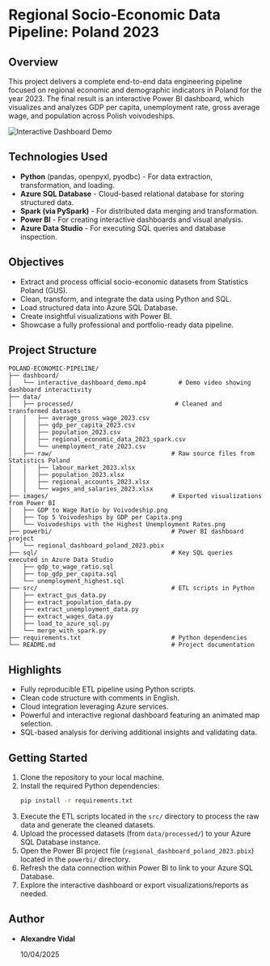 # Regional Socio-Economic Data Pipeline: Poland 2023

## Overview

This project delivers a complete end-to-end data engineering pipeline focused on regional economic and demographic indicators in Poland for the year 2023. The final result is an interactive Power BI dashboard, which visualizes and analyzes GDP per capita, unemployment rate, gross average wage, and population across Polish voivodeships.

![Interactive Dashboard Demo](gif/interactive_dashboard_demo-ezgif.com-video-to-gif-converter.gif)

## Technologies Used

* **Python** (pandas, openpyxl, pyodbc) - For data extraction, transformation, and loading.
* **Azure SQL Database** - Cloud-based relational database for storing structured data.
* **Spark (via PySpark)** - For distributed data merging and transformation.
* **Power BI** - For creating interactive dashboards and visual analysis.
* **Azure Data Studio** - For executing SQL queries and database inspection.

## Objectives

* Extract and process official socio-economic datasets from Statistics Poland (GUS).
* Clean, transform, and integrate the data using Python and SQL.
* Load structured data into Azure SQL Database.
* Create insightful visualizations with Power BI.
* Showcase a fully professional and portfolio-ready data pipeline.

## Project Structure

```
POLAND-ECONOMIC-PIPELINE/
├── dashboard/
│   └── interactive_dashboard_demo.mp4         # Demo video showing dashboard interactivity
├── data/
│   ├── processed/                            # Cleaned and transformed datasets
│   │   ├── average_gross_wage_2023.csv
│   │   ├── gdp_per_capita_2023.csv
│   │   ├── population_2023.csv
│   │   ├── regional_economic_data_2023_spark.csv
│   │   └── unemployment_rate_2023.csv
│   ├── raw/                                 # Raw source files from Statistics Poland
│   │   ├── labour_market_2023.xlsx
│   │   ├── population_2023.xlsx
│   │   ├── regional_accounts_2023.xlsx
│   │   └── wages_and_salaries_2023.xlsx
├── images/                                  # Exported visualizations from Power BI
│   ├── GDP to Wage Ratio by Voivodeship.png
│   ├── Top 5 Voivodeships by GDP per Capita.png
│   └── Voivodeships with the Highest Unemployment Rates.png
├── powerbi/                                 # Power BI dashboard project
│   └── regional_dashboard_poland_2023.pbix
├── sql/                                     # Key SQL queries executed in Azure Data Studio
│   ├── gdp_to_wage_ratio.sql
│   ├── top_gdp_per_capita.sql
│   └── unemployment_highest.sql
├── src/                                     # ETL scripts in Python
│   ├── extract_gus_data.py
│   ├── extract_population_data.py
│   ├── extract_unemployment_data.py
│   ├── extract_wages_data.py
│   ├── load_to_azure_sql.py
│   └── merge_with_spark.py
├── requirements.txt                         # Python dependencies
└── README.md                                # Project documentation
```
## Highlights

* Fully reproducible ETL pipeline using Python scripts.
* Clean code structure with comments in English.
* Cloud integration leveraging Azure services.
* Powerful and interactive regional dashboard featuring an animated map selection.
* SQL-based analysis for deriving additional insights and validating data.

## Getting Started

1.  Clone the repository to your local machine.
2.  Install the required Python dependencies:
    ```bash
    pip install -r requirements.txt
    ```
3.  Execute the ETL scripts located in the `src/` directory to process the raw data and generate the cleaned datasets.
4.  Upload the processed datasets (from `data/processed/`) to your Azure SQL Database instance.
5.  Open the Power BI project file (`regional_dashboard_poland_2023.pbix`) located in the `powerbi/` directory.
6.  Refresh the data connection within Power BI to link to your Azure SQL Database.
7.  Explore the interactive dashboard or export visualizations/reports as needed.

## Author

* **Alexandre Vidal**  

    10/04/2025